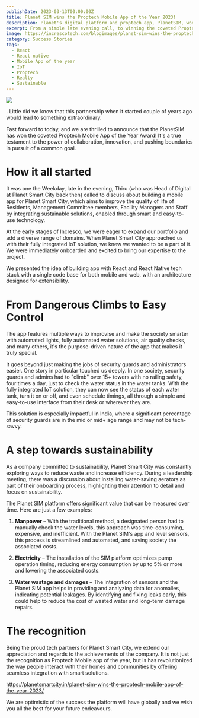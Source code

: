 ```yaml
---
publishDate: 2023-03-13T00:00:00Z
title: Planet SIM wins the Proptech Mobile App of the Year 2023!
description: Planet's digital platform and proptech app, PlanetSIM, won the 5th edition of India's national "2023 Proptech Excellence Conclave" competition, taking home the Proptech Mobile App of the Year Award. The jury evaluated the most well-known digital platforms in the industry and selected Planet's own as the best mobile app for proptech of the year. The jury's evaluation was sponsored by Realty+, the most well-known real estate publication in the subcontinent.
excerpt: From a simple late evening call, to winning the coveted Proptech Mobile App of the Year Award - this is the story of how PlanetSIM, a revolutionary mobile app designed to improve the quality of life of residents, management committees, facility managers and staff, came to life. It all started with a partnership between Planet Smart City and Incresco, and what resulted is nothing short of extraordinary. 
image: https://increscotech.com/blogimages/planet-sim-wins-the-proptech-mobile-app-of-the-year-2023.jpeg
category: Success Stories
tags:
  - React
  - React native
  - Mobile App of the year
  - IoT
  - Proptech
  - Realty
  - Sustainable
---
```


![](https://increscotech.com/blogimages/planet-sim-wins-the-proptech-mobile-app-of-the-year-2023.jpeg)

. Little did we know that this partnership when it started couple of years ago would lead to something extraordinary.

Fast forward to today, and we are thrilled to announce that the PlanetSIM has won the coveted Proptech Mobile App of the Year Award! It's a true testament to the power of collaboration, innovation, and pushing boundaries in pursuit of a common goal.

# How it all started

It was one the Weekday, late in the evening, Thiru (who was Head of Digital at Planet Smart City back then) called to discuss about building a mobile app for Planet Smart City, which aims to improve the quality of life of Residents, Management Committee members, Facility Managers and Staff by integrating sustainable solutions, enabled through smart and easy-to-use technology.

At the early stages of Incresco, we were eager to expand our portfolio and add a diverse range of domains. When Planet Smart City approached us with their fully integrated IoT solution, we knew we wanted to be a part of it. We were immediately onboarded and excited to bring our expertise to the project.

We presented the idea of building app with React and React Native tech stack with a single code base for both mobile and web, with an architecture designed for extensibility. 

# From Dangerous Climbs to Easy Control
The app features multiple ways to improvise and make the society smarter with automated lights, fully automated water solutions, air quality checks, and many others, it's the purpose-driven nature of the app that makes it truly special.

It goes beyond just making the jobs of security guards and administrators easier. One story in particular touched us deeply. In one society, security guards and admins had to "climb" over 15+ towers with no railing safety, four times a day, just to check the water status in the water tanks. 
With the fully integrated IoT solution, they can now see the status of each water tank, turn it on or off, and even schedule timings, all through a simple and easy-to-use interface from their desk or wherever they are.

This solution is especially impactful in India, where a significant percentage of security guards are in the mid or mid+ age range and may not be tech-savvy. 

# A step towards sustainability

As a company committed to sustainability, Planet Smart City was constantly exploring ways to reduce waste and increase efficiency. During a leadership meeting, there was a discussion about installing water-saving aerators as part of their onboarding process, highlighting their attention to detail and focus on sustainability.

The Planet SIM platform offers significant value that can be measured over time. Here are just a few examples:

1.  **Manpower** – With the traditional method, a designated person had to manually check the water levels, this approach was time-consuming, expensive, and inefficient. With the Planet SIM's app and level sensors, this process is streamlined and automated, and saving society the associated costs.
    
2.  **Electricity** – The installation of the SIM platform optimizes pump operation timing, reducing energy consumption by up to 5% or more and lowering the associated costs.
    
3.  **Water wastage and damages** – The integration of sensors and the Planet SIM app helps in providing and analyzing data for anomalies, indicating potential leakages. By identifying and fixing leaks early, this could help to reduce the cost of wasted water and long-term damage repairs.

# The recognition 
Being the proud tech partners for Planet Smart City, we extend our appreciation and regards to the achievements of the company. It is not just the recognition as Proptech Mobile app of the year, but is has revolutionized the way people interact with their homes and communities by offering seamless integration with smart solutions. 

https://planetsmartcity.in/planet-sim-wins-the-proptech-mobile-app-of-the-year-2023/

We are optimistic of the success the platform will have globally and we wish you all the best for your future endeavours.
